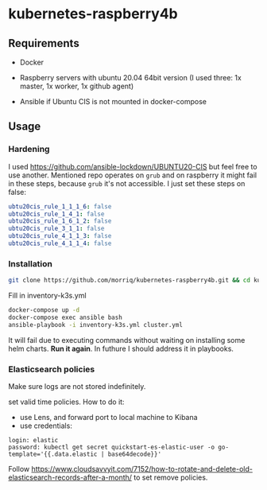 # kubernetes-raspberry4b

## Requirements

- Docker

- Raspberry servers with ubuntu 20.04 64bit version (I used three: 1x master, 1x worker, 1x github agent)

- Ansible if Ubuntu CIS is not mounted in docker-compose

## Usage

### Hardening

I used https://github.com/ansible-lockdown/UBUNTU20-CIS but feel free to use another.
Mentioned repo operates on `grub` and on raspberry it might fail in these steps, because `grub` it's not accessible.
I just set these steps on false:

```yaml
ubtu20cis_rule_1_1_1_6: false
ubtu20cis_rule_1_4_1: false
ubtu20cis_rule_1_6_1_2: false
ubtu20cis_rule_3_1_1: false
ubtu20cis_rule_4_1_1_3: false
ubtu20cis_rule_4_1_1_4: false
```

### Installation

```bash
git clone https://github.com/morriq/kubernetes-raspberry4b.git && cd kubernetes-raspberry4b
```

Fill in inventory-k3s.yml

```bash
docker-compose up -d
docker-compose exec ansible bash
ansible-playbook -i inventory-k3s.yml cluster.yml
```

It will fail due to executing commands without waiting on installing some helm charts. **Run it again**. In futhure I should address it in playbooks.

### Elasticsearch policies

Make sure logs are not stored indefinitely.

set valid time policies. How to do it:

- use Lens, and forward port to local machine to Kibana
- use credentials:

```text
login: elastic
password: kubectl get secret quickstart-es-elastic-user -o go-template='{{.data.elastic | base64decode}}'
```

Follow https://www.cloudsavvyit.com/7152/how-to-rotate-and-delete-old-elasticsearch-records-after-a-month/ to set remove policies.
